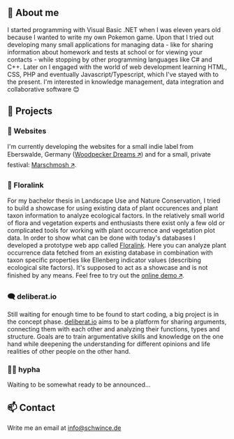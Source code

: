 ## 👋 About me
I started programming with Visual Basic .NET when I was eleven years old because I wanted to write my own Pokemon game. Upon that I tried out developing many small applications for managing data - like for sharing information about homework and tests at school or for viewing your contacts - while stopping by other programming languages like C# and C++. Later on I engaged with the world of web development learning HTML, CSS, PHP and eventually Javascript/Typescript, which I've stayed with to the present. I'm interested in knowledge management, data integration and collaborative software 😊

## 🚀 Projects
### 🐣 Websites
I'm currently developing the websites for a small indie label from Eberswalde, Germany ([Woodpecker Dreams 🡭](https://woodpecker-dreams.de)) and for a small, private festival: [Marschmosh 🡭](https://www.marschmosh.de/).

### 🌱 Floralink
For my bachelor thesis in Landscape Use and Nature Conservation, I tried to build a showcase for using existing data of plant occurences and plant taxon information to analyze ecological factors. In the relatively small world of flora and vegetation experts and enthusiasts there exist only a few old or complicated tools for working with plant occurrence and vegetation plot data. In order to show what can be done with today's databases I developed a prototype web app called [Floralink](https://github.com/floralink). Here you can analyze plant occurrence data fetched from an existing database in combination with taxon specific properties like Ellenberg indicator values (describing ecological site factors). It's supposed to act as a showcase and is not finished by any means. Feel free to try out the [online demo 🡭](https://flora-link.de).

### 🗨️ deliberat.io
Still waiting for enough time to be found to start coding, a big project is in the concept phase. [deliberat.io](https://github.com/deliberat-io) aims to be a platform for sharing arguments, connecting them with each other and analyzing their functions, types and structure. Goals are to train argumentative skills and knowledge on the one hand while deepening the understanding for different opinions and life realities of other people on the other hand.

### 🍄‍🟫 hypha
Waiting to be somewhat ready to be announced...

## 📫 Contact
Write me an email at [info@schwince.de](mailto:info@schwince.de)
